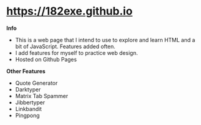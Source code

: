 # https://182exe.github.io

**Info**
- This is a web page that I intend to use to explore and learn HTML and a bit of JavaScript. Features added often.
- I add features for myself to practice web design.
- Hosted on Github Pages

**Other Features**
- Quote Generator
- Darktyper
- Matrix Tab Spammer
- Jibbertyper
- Linkbandit
- Pingpong
